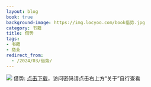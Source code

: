 ```yaml
---
layout: blog
book: true
background-image: https://img.locyoo.com/book借势.jpg
category: 书籍
title: 借势
tags:
- 书籍
- 商业
redirect_from:
  - /2024/03/借势/
---
```

![](https://img.locyoo.com/book借势.jpg)
借势: <a name = "ref1" href="https://url18.ctfile.com/f/50983618-1449297829-5d8754?p=3619">点击下载</a>，访问密码请点击右上方“关于”自行查看